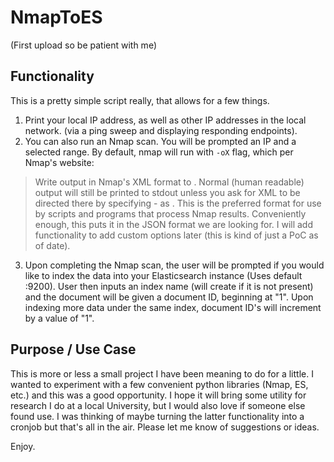 # NmapToES
(First upload so be patient with me)
## Functionality
This is a pretty simple script really, that allows for a few things.
1. Print your local IP address, as well as other IP addresses in the local network. (via a ping sweep and displaying responding endpoints).
2. You can also run an Nmap scan. You will be prompted an IP and a selected range. By default, nmap will run with `-oX` flag, which per Nmap's website:
> Write output in Nmap's XML format to <filename>. Normal (human readable) output will still be printed to stdout unless you ask for XML to be directed there by specifying - as <filename>. This is the preferred format for use by scripts and programs that process Nmap results.
Conveniently enough, this puts it in the JSON format we are looking for. I will add functionality to add custom options later (this is kind of just a PoC as of date).
3. Upon completing the Nmap scan, the user will be prompted if you would like to index the data into your Elasticsearch instance (Uses default :9200). User then inputs an index name (will create if it is not present) and the document will be given a document ID, beginning at "1". Upon indexing more data under the same index, document ID's will increment by a value of "1".
## Purpose / Use Case
This is more or less a small project I have been meaning to do for a little. I wanted to experiment with a few convenient python libraries (Nmap, ES, etc.) and this was a good opportunity. I hope it will bring some utility for research I do at a local University, but I would also love if someone else found use. I was thinking of maybe turning the latter functionality into a cronjob but that's all in the air. Please let me know of suggestions or ideas.

Enjoy.
